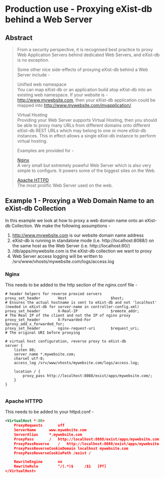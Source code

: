 # Production use - Proxying eXist-db behind a Web Server

## Abstract

> From a security perspective, it is recognised best practice to proxy Web Application Servers behind dedicated Web Servers, and eXist-db is no exception.
>
> Some other nice side-effects of proxying eXist-db behind a Web Server include -
>
> Unified web namespace  
> You can map eXist-db or an application build atop eXist-db into an existing web namespace. If your website is - http://www.mywebsite.com, then your eXist-db application could be mapped into http://www.mywebsite.com/myapplication/.
>
> Virtual Hosting  
> Providing your Web Server supports Virtual Hosting, then you should be able to proxy many URLs from different domains onto different eXist-db REST URLs which may belong to one or more eXist-db instances. This in effect allows a single eXist-db instance to perform virtual hosting.
>
> Examples are provided for -
>
> [Nginx](http://wiki.nginx.org/Main)  
> A very small but extremely poweful Web Server which is also very simple to configure. It powers some of the biggest sites on the Web.
>
> [Apache HTTPD](http://httpd.apache.org/)  
> The most prolific Web Server used on the web.

## Example 1 - Proxying a Web Domain Name to an eXist-db Collection

In this example we look at how to proxy a web domain name onto an eXist-db Collection. We make the following assumptions -

1.  http://www.mywebsite.com is our website domain name address
2.  eXist-db is running in standalone mode (i.e. http://localhost:8088/) on the same host as the Web Server (i.e. http://localhost:80/)
3.  /db/apps/mywebsite.com is the eXist-db collection we want to proxy
4.  Web Server access logging will be written to /srv/www/vhosts/mywebsite.com/logs/access.log

### Nginx

This needs to be added to the http section of the nginx.conf file -

``` nginx
# header helpers for reverse proxied servers
proxy_set_header        Host                    $host;                          # Ensures the actual hostname is sent to eXist-db and not 'localhost' (needed in eXist-db for server-name in controller-config.xml)
proxy_set_header        X-Real-IP               $remote_addr;                   # The Real IP of the client and not the IP of nginx proxy
proxy_set_header        X-Forwarded-For         $proxy_add_x_forwarded_for;
proxy_set_header        nginx-request-uri       $request_uri;                   # The original URI before proxying

# virtual host configuration, reverse proxy to eXist-db
server {
    listen 80;
    server_name *.mywebsite.com;
    charset utf-8;
    access_log /srv/www/vhosts/mywebsite.com/logs/access.log;

    location / {
        proxy_pass http://localhost:8088/exist/apps/mywebsite.com/;
    }
}
                
```

### Apache HTTPD

This needs to be added to your httpd.conf -

``` xml
<VirtualHost *:80>
    ProxyRequests       off
    ServerName      www.mywebsite.com
    ServerAlias     *.mywebsite.com
    ProxyPass       /   http://localhost:8088/exist/apps/mywebsite.com
    ProxyPassReverse    /   http://localhost:8088/exist/apps/mywebsite.com
    ProxyPassReverseCookieDomain localhost mywebsite.com
    ProxyPassReverseCookiePath /exist /

    RewriteEngine       on
    RewriteRule         ^/(.*)$     /$1   [PT]
</VirtualHost>
          
```
